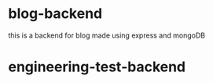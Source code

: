 # blog-backend
this is a backend for blog made using express and mongoDB
# engineering-test-backend
